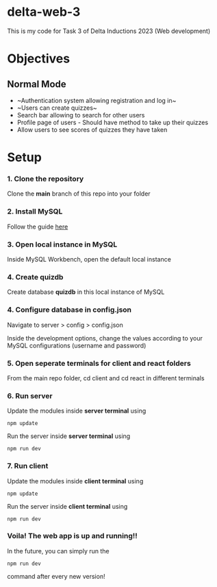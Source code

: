 # delta-web-3
This is my code for Task 3 of Delta Inductions 2023 (Web development)

# Objectives
## Normal Mode
- ~Authentication system allowing registration and log in~
- ~Users can create quizzes~
- Search bar allowing to search for other users
- Profile page of users - Should have method to take up their quizzes
- Allow users to see scores of quizzes they have taken

# Setup
### 1. Clone the repository
Clone the **main** branch of this repo into your folder

### 2. Install MySQL
Follow the guide [here](https://www.simplilearn.com/tutorials/mysql-tutorial/mysql-workbench-installation)

### 3. Open local instance in MySQL
Inside MySQL Workbench, open the default local instance

### 4. Create quizdb
Create database **quizdb** in this local instance of MySQL

### 4. Configure database in config.json
Navigate to server > config > config.json

Inside the development options, change the values according to your MySQL configurations (username and password)

### 5. Open seperate terminals for client and react folders
From the main repo folder, cd client and cd react in different terminals

### 6. Run server
Update the modules inside **server terminal** using
```
npm update
```

Run the server inside **server terminal** using
```
npm run dev
```

### 7. Run client
Update the modules inside **client terminal** using
```
npm update
```

Run the server inside **client terminal** using
```
npm run dev
```

### Voila! The web app is up and running!!

In the future, you can simply run the
```
npm run dev
```
command after every new version!